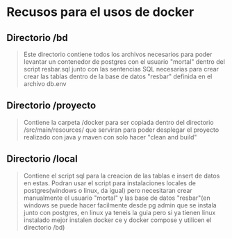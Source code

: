 # Recusos para el usos de docker

## Directorio /bd
> Este directorio contiene todos los archivos necesarios para poder levantar un contenedor de postgres con el usuario "mortal" dentro del script resbar.sql junto con las sentencias SQL necesarias para crear crear las tablas dentro de la base de datos "resbar" definida en el archivo db.env

## Directorio /proyecto
> Contiene la carpeta /docker para ser copiada dentro del directorio /src/main/resources/ que serviran para poder desplegar el proyecto realizado con java y maven con solo hacer "clean and build"

## Directorio /local
> Contiene el script sql para la creacion de las tablas e insert de datos en estas. Podran usar el script para instalaciones locales de postgres(windows o linux, da igual) pero necesitaran crear manualmente el usuario "mortal" y las base de datos "resbar"(en windows se puede hacer facilmente desde pg admin que se instala junto con postgres, en linux ya teneis la guia pero si ya tienen linux instalado mejor instalen docker ce y docker compose y utilicen el directorio /bd)
